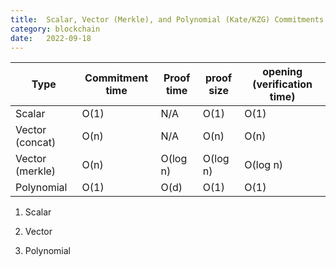 ```yaml
---
title:  Scalar, Vector (Merkle), and Polynomial (Kate/KZG) Commitments
category: blockchain
date:   2022-09-18
---
```


| Type            | Commitment time | Proof time | proof size | opening (verification time) |
| --------------- | --------------- | ---------- | ---------- | --------------------------- |
| Scalar          | O(1)            | N/A        | O(1)       | O(1)                        |
| Vector (concat) | O(n)            | N/A        | O(n)       | O(n)                        |
| Vector (merkle) | O(n)            | O(log n)   | O(log n)   | O(log n)                    |
| Polynomial      | O(1)            | O(d)       | O(1)       | O(1)                        |

1. Scalar

2. Vector

3. Polynomial